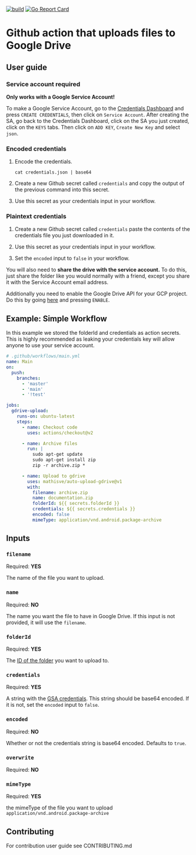 [![build](https://github.com/agusprayogi02/auto-upload-gdrive/actions/workflows/ci.yaml/badge.svg?branch=main)](https://github.com/agusprayogi02/auto-upload-gdrive/actions)
[![Go Report Card](https://goreportcard.com/badge/github.com/agusprayogi02/auto-upload-gdrive)](https://goreportcard.com/report/github.com/agusprayogi02/auto-upload-gdrive)

# Github action that uploads files to Google Drive

## User guide

### Service account required

**Only works with a Google Service Account!**

To make a Google Service Account, go to the [Credentials Dashboard](https://console.cloud.google.com/apis/credentials) and press `CREATE CREDENTIALS`, then click on `Service Account`. After creating the SA, go back to the Credentials Dashboard, click on the SA you just created, click on the `KEYS` tabs. Then click on `ADD KEY`, `Create New Key` and select `json`.

### Encoded credentials

1. Encode the credentials.

    `cat credentials.json | base64`

2. Create a new Github secret called `credentials` and copy the output of the previous command into this secret.

3. Use this secret as your credentials input in your workflow.

### Plaintext credentials

1. Create a new Github secret called `credentials` paste the contents of the credentials file you just downloaded in it.

2. Use this secret as your credentials input in your workflow.

3. Set the `encoded` input to `false` in your workflow.


You will also need to **share the drive with the service account.** To do this, just share the folder like you would normally with a friend, except you share it with the Service Account email address. 

Additionally you need to enable the Google Drive API for your GCP project. Do this by going [here](https://console.cloud.google.com/marketplace/product/google/drive.googleapis.com) and pressing `ENABLE`.

## Example: Simple Workflow

In this example we stored the folderId and credentials as action secrets. This is highly recommended as leaking your credentials key will allow anyone to use your service account.

```yaml
# .github/workflows/main.yml
name: Main
on:
  push:
    branches:
      - 'master'
      - 'main'
      - '!test'

jobs:
  gdrive-upload:
    runs-on: ubuntu-latest
    steps:
      - name: Checkout code
        uses: actions/checkout@v2

      - name: Archive files
        run: |
          sudo apt-get update
          sudo apt-get install zip
          zip -r archive.zip *

      - name: Upload to gdrive
        uses: mathisve/auto-upload-gdrive@v1
        with:
          filename: archive.zip
          name: documentation.zip
          folderId: ${{ secrets.folderId }}
          credentials: ${{ secrets.credentials }}
          encoded: false
          mimeType: application/vnd.android.package-archive
```

## Inputs

### ``filename``
Required: **YES**

The name of the file you want to upload.

### ``name``

Required: **NO**

The name you want the file to have in Google Drive. If this input is not provided, it will use the `filename`.

### ``folderId``
Required: **YES**

The [ID of the folder](https://ploi.io/documentation/database/where-do-i-get-google-drive-folder-id) you want to upload to.

### ``credentials``
Required: **YES**

A string with the [GSA credentials](https://stackoverflow.com/questions/46287267/how-can-i-get-the-file-service-account-json-for-google-translate-api/46290808).
This string should be base64 encoded. If it is not, set the `encoded` input to `false`.

### ``encoded``
Required: **NO**

Whether or not the credentials string is base64 encoded. Defaults to `true`.

### ``overwrite``
Required: **NO**

### ``mimeType``
Required: **YES**

the mimeType of the file you want to upload
`application/vnd.android.package-archive`

## Contributing

For contribution user guide see CONTRIBUTING.md
